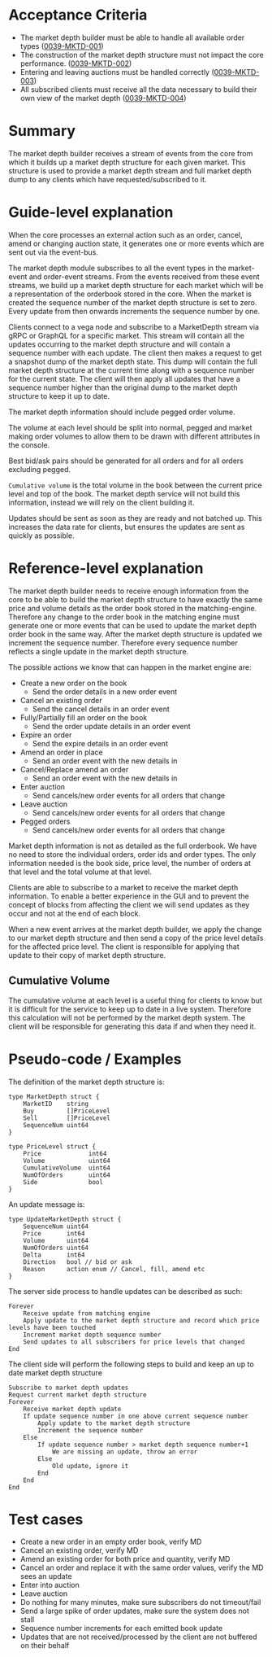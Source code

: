 # Acceptance Criteria
- The market depth builder must be able to handle all available order types (<a name="0039-MKTD-001" href="#0039-MKTD-001">0039-MKTD-001</a>)
- The construction of the market depth structure must not impact the core performance. (<a name="0039-MKTD-002" href="#0039-MKTD-002">0039-MKTD-002</a>)
- Entering and leaving auctions must be handled correctly (<a name="0039-MKTD-003" href="#0039-MKTD-003">0039-MKTD-003</a>)
- All subscribed clients must receive all the data necessary to build their own view of the market depth (<a name="0039-MKTD-004" href="#0039-MKTD-004">0039-MKTD-004</a>)


# Summary
The market depth builder receives a stream of events from the core from which it builds up a market depth structure for each given market. This structure is used to provide a market depth stream and full market depth dump to any clients which have requested/subscribed to it. 

# Guide-level explanation
When the core processes an external action such as an order, cancel, amend or changing auction state, it generates one or more events which are sent out via the event-bus. 

The market depth module subscribes to all the event types in the market-event and order-event streams. From the events received from these event streams, we build up a market depth structure for each market which will be a representation of the orderbook stored in the core. When the market is created the sequence number of the market depth structure is set to zero. Every update from then onwards increments the sequence number by one.

Clients connect to a vega node and subscribe to a MarketDepth stream via gRPC or GraphQL for a specific market. This stream will contain all the updates occurring to the market depth structure and will contain a sequence number with each update. The client then makes a request to get a snapshot dump of the market depth state. This dump will contain the full market depth structure at the current time along with a sequence number for the current state. The client will then apply all updates that have a sequence number higher than the original dump to the market depth structure to keep it up to date.

The market depth information should include pegged order volume.

The volume at each level should be split into normal, pegged and market making order volumes to allow them to be drawn with different attributes in the console.

Best bid/ask pairs should be generated for all orders and for all orders excluding pegged.

`Cumulative volume` is the total volume in the book between the current price level and top of the book. The market depth service will not build this information, instead we will rely on the client building it.

Updates should be sent as soon as they are ready and not batched up. This increases the data rate for clients, but ensures the updates are sent as quickly as possible.

# Reference-level explanation

The market depth builder needs to receive enough information from the core to be able to build the market depth structure to have exactly the same price and volume details as the order book stored in the matching-engine. Therefore any change to the order book in the matching engine must generate one or more events that can be used to update the market depth order book in the same way. After the market depth structure is updated we increment the sequence number. Therefore every sequence number reflects a single update in the market depth structure.

The possible actions we know that can happen in the market engine are:

- Create a new order on the book
  * Send the order details in a new order event
- Cancel an existing order
  * Send the cancel details in an order event
- Fully/Partially fill an order on the book
  * Send the order update details in an order event
- Expire an order
  * Send the expire details in an order event
- Amend an order in place
  * Send an order event with the new details in
- Cancel/Replace amend an order
  * Send an order event with the new details in
- Enter auction
  * Send cancels/new order events for all orders that change
- Leave auction
  * Send cancels/new order events for all orders that change
- Pegged orders
  * Send cancels/new order events for all orders that change

Market depth information is not as detailed as the full orderbook. We have no need to store the individual orders, order ids and order types. The only information needed is the book side, price level, the number of orders at that level and the total volume at that level.

Clients are able to subscribe to a market to receive the market depth information. To enable a better experience in the GUI and to prevent the concept of blocks from affecting the client we will send updates as they occur and not at the end of each block. 

When a new event arrives at the market depth builder, we apply the change to our market depth structure and then send a copy of the price level details for the affected price level. The client is responsible for applying that update to their copy of market depth structure.

## Cumulative Volume

The cumulative volume at each level is a useful thing for clients to know but it is difficult for the service to keep up to date in a live system. Therefore this calculation will not be performed by the market depth system. The client will be responsible for generating this data if and when they need it.

# Pseudo-code / Examples

The definition of the market depth structure is:

    type MarketDepth struct {
        MarketID    string
        Buy         []PriceLevel
        Sell        []PriceLevel
        SequenceNum uint64
    }

    type PriceLevel struct {
        Price             int64
        Volume            uint64
        CumulativeVolume  uint64
        NumOfOrders       uint64
        Side              bool
    }

An update message is:

    type UpdateMarketDepth struct {
        SequenceNum uint64
        Price       int64
        Volume      uint64
        NumOfOrders uint64
        Delta       int64
        Direction   bool // bid or ask
        Reason      action enum // Cancel, fill, amend etc
    }


The server side process to handle updates can be described as such:

    Forever
        Receive update from matching engine
        Apply update to the market depth structure and record which price levels have been touched
        Increment market depth sequence number
        Send updates to all subscribers for price levels that changed
    End


The client side will perform the following steps to build and keep an up to date market depth structure

    Subscribe to market depth updates
    Request current market depth structure
    Forever
        Receive market depth update
        If update sequence number in one above current sequence number
            Apply update to the market depth structure
            Increment the sequence number
        Else
            If update sequence number > market depth sequence number+1
                We are missing an update, throw an error 
            Else
  	            Old update, ignore it
            End
        End
    End


# Test cases

* Create a new order in an empty order book, verify MD
* Cancel an existing order, verify MD
* Amend an existing order for both price and quantity, verify MD
* Cancel an order and replace it with the same order values, verify the MD sees an update
* Enter into auction
* Leave auction
* Do nothing for many minutes, make sure subscribers do not timeout/fail
* Send a large spike of order updates, make sure the system does not stall
* Sequence number increments for each emitted book update
* Updates that are not received/processed by the client are not buffered on their behalf
